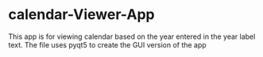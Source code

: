 # calendar-Viewer-App
This app is for viewing calendar based on the year entered in the year label text. The file uses pyqt5 to create the GUI version of the app
